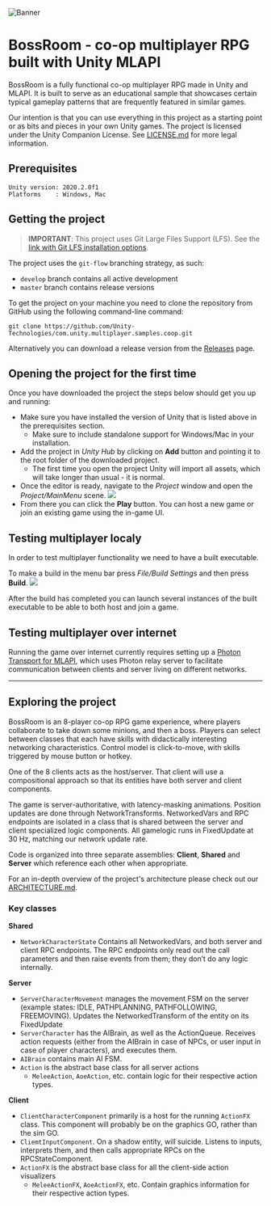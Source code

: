 ![Banner](Documentation/Images/Banner.png)
# BossRoom - co-op multiplayer RPG built with Unity MLAPI

BossRoom is a fully functional co-op multiplayer RPG made in Unity and MLAPI. It is built to serve as an educational sample that showcases certain typical gameplay patterns that are frequently featured in similar games.

Our intention is that you can use everything in this project as a starting point or as bits and pieces in your own Unity games. The project is licensed under the Unity Companion License. See [LICENSE.md](LICENSE.md) for more legal information.


## Prerequisites
```
Unity version: 2020.2.0f1
Platforms    : Windows, Mac
```

## Getting the project

> __IMPORTANT__: 
> This project uses Git Large Files Support (LFS). See the [link with Git LFS installation options](https://git-lfs.github.com/).

The project uses the `git-flow` branching strategy, as such:
 - `develop` branch contains all active development
 - `master` branch contains release versions

To get the project on your machine you need to clone the repository from GitHub using the following command-line command:
```
git clone https://github.com/Unity-Technologies/com.unity.multiplayer.samples.coop.git
```
Alternatively you can download a release version from the [Releases](https://github.com/Unity-Technologies/com.unity.multiplayer.samples.coop/releases) page. 


## Opening the project for the first time

Once you have downloaded the project the steps below should get you up and running:
 - Make sure you have installed the version of Unity that is listed above in the prerequisites section.
 	- Make sure to include standalone support for Windows/Mac in your installation. 
 - Add the project in _Unity Hub_ by clicking on **Add** button and pointing it to the root folder of the downloaded project.
 	- The first time you open the project Unity will import all assets, which will take longer than usual - it is normal.
 - Once the editor is ready, navigate to the _Project_ window and open the _Project/MainMenu_ scene.
![](Documentation/Images/ProjectWindowMainMenuScene.png)
 - From there you can click the **Play** button. You can host a new game or join an existing game using the in-game UI.


## Testing multiplayer localy

In order to test multiplayer functionality we need to have a built executable. 

To make a build in the menu bar press _File/Build Settings_ and then press **Build**.
![](Documentation/Images/BuildProject.png)

After the build has completed you can launch several instances of the built executable to be able to both host and join a game.


## Testing multiplayer over internet

Running the game over internet currently requires setting up a [Photon Transport for MLAPI](https://github.com/Unity-Technologies/mlapi-community-contributions), which uses Photon relay server to facilitate communication between clients and server living on different networks.  

------------------------------------------

## Exploring the project
BossRoom is an 8-player co-op RPG game experience, where players collaborate to take down some minions, and then a boss. Players can select between classes that each have skills with didactically interesting networking characteristics. Control model is click-to-move, with skills triggered by mouse button or hotkey. 

One of the 8 clients acts as the host/server. That client will use a compositional approach so that its entities have both server and client components.

The game is server-authoritative, with latency-masking animations. Position updates are done through NetworkTransforms. NetworkedVars and RPC endpoints are isolated in a class that is shared between the server and client specialized logic components. All gamelogic runs in FixedUpdate at 30 Hz, matching our network update rate. 

Code is organized into three separate assemblies: **Client**, **Shared** and **Server** which reference each other when appropriate.

For an in-depth overview of the project's architecture please check out our [ARCHITECTURE.md](ARCHITECTURE.md).

### Key classes

**Shared**
 - `NetworkCharacterState` Contains all NetworkedVars, and both server and client RPC endpoints. The RPC endpoints only read out the call parameters and then raise events from them; they don’t do any logic internally. 

**Server**
 - `ServerCharacterMovement` manages the movement FSM on the server (example states: IDLE, PATHPLANNING, PATHFOLLOWING, FREEMOVING). Updates the NetworkedTransform of the entity on its FixedUpdate
 - `ServerCharacter` has the AIBrain, as well as the ActionQueue. Receives action requests (either from the AIBrain in case of NPCs, or user input in case of player characters), and executes them.
 - `AIBrain` contains main AI FSM.  
 - `Action` is the abstract base class for all server actions
   - `MeleeAction`, `AoeAction`, etc. contain logic for their respective action types. 

**Client**
 - `ClientCharacterComponent` primarily is a host for the running `ActionFX` class. This component will probably be on the graphics GO, rather than the sim GO. 
 - `CliemtInputComponent`. On a shadow entity, will suicide. Listens to inputs, interprets them, and then calls appropriate RPCs on the RPCStateComponent. 
 - `ActionFX` is the abstract base class for all the client-side action visualizers
   - `MeleeActionFX`, `AoeActionFX`, etc. Contain graphics information for their respective action types. 
